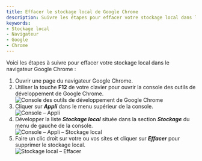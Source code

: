 ```yaml
---
title: Effacer le stockage local de Google Chrome
description: Suivre les étapes pour effacer votre stockage local dans le navigateur Google Chrome.
keywords:
- Stockage local
- Navigateur
- Google
- Chrome
---
```


Voici les étapes à suivre pour effacer votre stockage local dans le navigateur Google Chrome :  

1. Ouvrir une page du navigateur Google Chrome.  
1. Utiliser la touche **F12** de votre clavier pour ouvrir la console des outils de développement de Google Chrome.  
![Console des outils de développement de Google Chrome](https://webdevolutions.azureedge.net/docs/fr/kb/KB2050.png) 
1. Cliquer sur ***Appli*** dans le menu supérieur de la console.  
![Console – Appli](https://webdevolutions.azureedge.net/docs/fr/kb/KB2051.png) 
1. Développer la liste ***Stockage local*** située dans la section ***Stockage*** du menu de gauche de la console.  
![Console – Appli – Stockage local](https://webdevolutions.azureedge.net/docs/fr/kb/KB2052.png) 
1. Faire un clic droit sur votre ou vos sites et cliquer sur ***Effacer*** pour supprimer le stockage local.  
![Stockage local – Effacer](https://webdevolutions.azureedge.net/docs/fr/kb/KB2053.png) 

